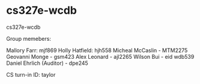cs327e-wcdb
===========

cs327e-wcdb

Group memebers:

Mallory Farr: mjf869
Holly Hatfield: hjh558
Micheal McCaslin - MTM2275
Geovanni Monge - gsm423
Alex Leonard - ajl2265
Wilson Bui - eid wdb539
Daniel Ehrlich (Auditor) - dpe245 

CS turn-in ID: taylor
